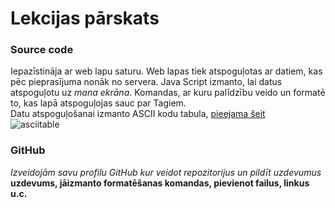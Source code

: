 # Lekcijas pārskats  
### Source code  
Iepazīstināja ar web lapu saturu. Web lapas tiek atspoguļotas ar datiem, kas pēc pieprasījuma nonāk no servera. Java Script izmanto, lai datus atspoguļotu uz _mana ekrāna_. 
Komandas, ar kuru palīdzību veido un formatē to, kas lapā atspoguļojas sauc par Tagiem.  
Datu atspoguļošanai izmanto ASCII kodu tabula, [pieejama šeit](https://www.ecowin.org/ascii.htm)  
![asciitable](https://user-images.githubusercontent.com/104782520/166298240-d9bc99bd-df5b-4a15-b6eb-95e7815fe91d.jpg)
### GitHub
*Izveidojām savu profilu GitHub kur veidot repozitorijus un pildīt uzdevumus*  
**uzdevums, jāizmanto formatēšanas komandas, pievienot failus, linkus u.c.** 
